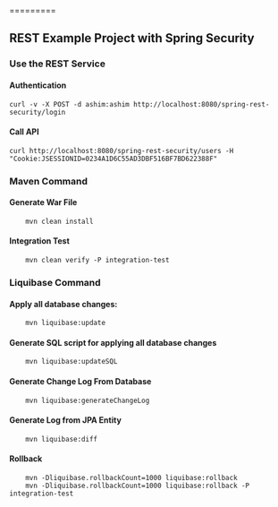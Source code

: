 =========

## REST Example Project with Spring Security

### Use the REST Service

#### Authentication
```
curl -v -X POST -d ashim:ashim http://localhost:8080/spring-rest-security/login
```
#### Call API
```
curl http://localhost:8080/spring-rest-security/users -H "Cookie:JSESSIONID=0234A1D6C55AD3DBF516BF7BD622388F"
```
### Maven Command
#### Generate War File
```
	mvn clean install
```
#### Integration Test
```
	mvn clean verify -P integration-test
```
### Liquibase Command

#### Apply all database changes:
```
	mvn liquibase:update
```
#### Generate SQL script for applying all database changes
```
	mvn liquibase:updateSQL
```
#### Generate Change Log From Database
```
	mvn liquibase:generateChangeLog
```
#### Generate Log from JPA Entity
```
	mvn liquibase:diff
```
#### Rollback
```
	mvn -Dliquibase.rollbackCount=1000 liquibase:rollback
	mvn -Dliquibase.rollbackCount=1000 liquibase:rollback -P integration-test
```
